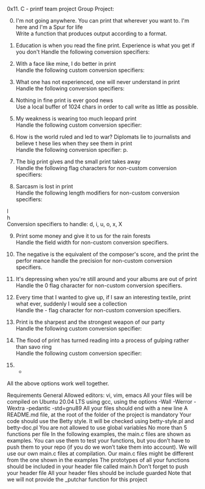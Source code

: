 0x11. C - printf team project
Group Project:                                                                      
                                                                                  
0. I'm not going anywhere. You can print that wherever you want to. I'm here and I'm
 a Spur for life                                                                    
Write a function that produces output according to a format.
1. Education is when you read the fine print. Experience is what you get if you don't
Handle the following conversion specifiers:
2. With a face like mine, I do better in print                                      
Handle the following custom conversion specifiers:                                  
                                                                                  
3. What one has not experienced, one will never understand in print                
Handle the following conversion specifiers:                                        
                                                                                  
4. Nothing in fine print is ever good news                                          
Use a local buffer of 1024 chars in order to call write as little as possible.      
                                                                                 
5. My weakness is wearing too much leopard print                                    
Handle the following custom conversion specifier:                                  
                                                                                  
6. How is the world ruled and led to war? Diplomats lie to journalists and believe t
hese lies when they see them in print                                              
Handle the following conversion specifier: p.                                      
                                                                                  
7. The big print gives and the small print takes away                              
Handle the following flag characters for non-custom conversion specifiers:          
                                                                                  
8. Sarcasm is lost in print                                                        
Handle the following length modifiers for non-custom conversion specifiers:        
                                                                                  
l                                                                                  
h                                                                                  
Conversion specifiers to handle: d, i, u, o, x, X                                  
                                                                                 
9. Print some money and give it to us for the rain forests                          
Handle the field width for non-custom conversion specifiers.                        
                                                                              
10. The negative is the equivalent of the composer's score, and the print the perfor
mance handle the precision for non-custom conversion specifiers.                          
                                                                                   
11. It's depressing when you're still around and your albums are out of print      
Handle the 0 flag character for non-custom conversion specifiers.                  
                                                                                  
12. Every time that I wanted to give up, if I saw an interesting textile, print what
 ever, suddenly I would see a collection                                            
Handle the - flag character for non-custom conversion specifiers.                  
                                                                                  
13. Print is the sharpest and the strongest weapon of our party                    
Handle the following custom conversion specifier:                                  
                                                                             
14. The flood of print has turned reading into a process of gulping rather than savo
ring                                                                                
Handle the following custom conversion specifier:                                  
15. *                                                                              
All the above options work well together.

Requirements
General
Allowed editors: vi, vim, emacs
All your files will be compiled on Ubuntu 20.04 LTS using gcc, using the options -Wall -Werror -Wextra -pedantic -std=gnu89
All your files should end with a new line
A README.md file, at the root of the folder of the project is mandatory
Your code should use the Betty style. It will be checked using betty-style.pl and betty-doc.pl
You are not allowed to use global variables
No more than 5 functions per file
In the following examples, the main.c files are shown as examples. You can use them to test your functions, but you don’t have to push them to your repo (if you do we won’t take them into account). We will use our own main.c files at compilation. Our main.c files might be different from the one shown in the examples
The prototypes of all your functions should be included in your header file called main.h
Don’t forget to push your header file
All your header files should be include guarded
Note that we will not provide the _putchar function for this project
